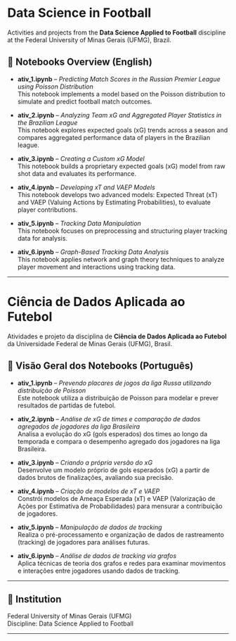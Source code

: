 # Data Science in Football

Activities and projects from the **Data Science Applied to Football** discipline at the Federal University of Minas Gerais (UFMG), Brazil.

## 📁 Notebooks Overview (English)

- **ativ_1.ipynb** – *Predicting Match Scores in the Russian Premier League using Poisson Distribution*  
  This notebook implements a model based on the Poisson distribution to simulate and predict football match outcomes.

- **ativ_2.ipynb** – *Analyzing Team xG and Aggregated Player Statistics in the Brazilian League*  
  This notebook explores expected goals (xG) trends across a season and compares aggregated performance data of players in the Brazilian league.

- **ativ_3.ipynb** – *Creating a Custom xG Model*  
  This notebook builds a proprietary expected goals (xG) model from raw shot data and evaluates its performance.

- **ativ_4.ipynb** – *Developing xT and VAEP Models*  
  This notebook develops two advanced models: Expected Threat (xT) and VAEP (Valuing Actions by Estimating Probabilities), to evaluate player contributions.

- **ativ_5.ipynb** – *Tracking Data Manipulation*  
  This notebook focuses on preprocessing and structuring player tracking data for analysis.

- **ativ_6.ipynb** – *Graph-Based Tracking Data Analysis*  
  This notebook applies network and graph theory techniques to analyze player movement and interactions using tracking data.

---
# Ciência de Dados Aplicada ao Futebol

Atividades e projeto da disciplina de **Ciência de Dados Aplicada ao Futebol** da Universidade Federal de Minas Gerais (UFMG), Brasil.

## 📁 Visão Geral dos Notebooks (Português)

- **ativ_1.ipynb** – *Prevendo placares de jogos da liga Russa utilizando distribuição de Poisson*  
  Este notebook utiliza a distribuição de Poisson para modelar e prever resultados de partidas de futebol.

- **ativ_2.ipynb** – *Análise de xG de times e comparação de dados agregados de jogadores da liga Brasileira*  
  Analisa a evolução do xG (gols esperados) dos times ao longo da temporada e compara o desempenho agregado dos jogadores na liga Brasileira.

- **ativ_3.ipynb** – *Criando a própria versão do xG*  
  Desenvolve um modelo próprio de gols esperados (xG) a partir de dados brutos de finalizações, avaliando sua precisão.

- **ativ_4.ipynb** – *Criação de modelos de xT e VAEP*  
  Constrói modelos de Ameaça Esperada (xT) e VAEP (Valorização de Ações por Estimativa de Probabilidades) para mensurar a contribuição de jogadores.

- **ativ_5.ipynb** – *Manipulação de dados de tracking*  
  Realiza o pré-processamento e organização de dados de rastreamento (tracking) de jogadores para análises futuras.

- **ativ_6.ipynb** – *Análise de dados de tracking via grafos*  
  Aplica técnicas de teoria dos grafos e redes para examinar movimentos e interações entre jogadores usando dados de tracking.

---

## 🏫 Institution

Federal University of Minas Gerais (UFMG)  
Discipline: Data Science Applied to Football

---
